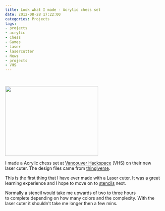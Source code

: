 ```yaml
---
title: Look what I made - Acrylic chess set
date: 2012-08-28 17:22:00
categories: Projects
tags: 
- projects
- acrylic
- Chess
- Games
- Laser
- lasercutter
- News
- projects
- VHS
---
```

&nbsp;

<img class="alignright size-medium wp-image-2813" title="IMG_4789" src="/public/uploads/2012/08/IMG_4789-300x225.jpg" alt="" width="300" height="225" />

I made a Acrylic chess set at <a href="http://vancouver.hackspace.ca/wp/">Vancouver Hackspace</a> (VHS) on their new laser cuter. The design files came from <a href="http://www.thingiverse.com/thing:6593">thingiverse</a>.

This is the first thing that I have ever made with a Laser cuter. It was a great learning experience and I hope to move on to <a href="/two-layer-stencils/">stencils</a> next.

Normally a stencil would take me upwards of two to three hours to complete depending on how many colors and the complexity. With the laser cuter it shouldn't take me longer then a few mins.

&nbsp;
